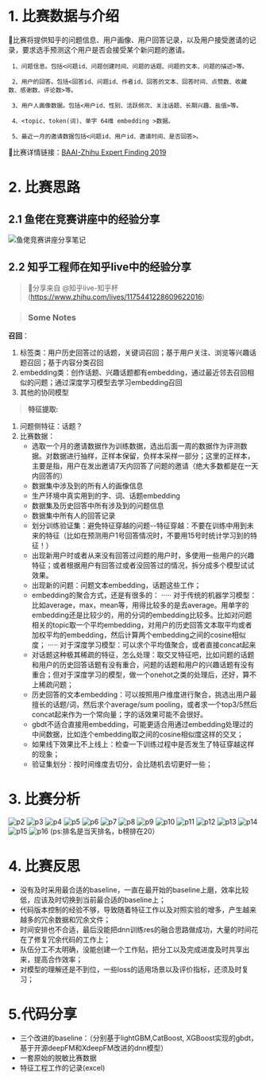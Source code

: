 # 1. 比赛数据与介绍

📖比赛将提供知乎的问题信息、用户画像、用户回答记录，以及用户接受邀请的记录，要求选手预测这个用户是否会接受某个新问题的邀请。

     1、问题信息。包括<问题id、问题创建时间、问题的话题、问题的文本、问题的描述>等。

     2、用户的回答。包括<回答id、问题id、作者id、回答的文本、回答时间、点赞数、收藏数、感谢数、评论数>等。

     3、用户人画像数据。包括<用户id、性别、活跃频次、关注话题、长期兴趣、盐值>等。

     4、<topic、token(词)、单字 64维 embedding >数据。

     5、最近一月的邀请数据包括<问题id、用户id、邀请时间、是否回答>。
     
🔗比赛详情链接：[BAAI-Zhihu Expert Finding 2019](https://www.biendata.xyz/competition/zhihu2019/)


# 2. 比赛思路
## 2.1 鱼佬在竞赛讲座中的经验分享

![鱼佬竞赛讲座分享笔记](img/主要模块.png)

## 2.2 知乎工程师在知乎live中的经验分享
>🔗分享来自 @知乎live-知乎杯(https://www.zhihu.com/lives/1175441228609622016)

>### Some Notes  
**召回**：
1. 标签类：用户历史回答过的话题，关键词召回；基于用户关注、浏览等兴趣话题召回；基于内容分类召回
2. embedding类：创作话题、兴趣话题都有embedding，通过最近邻去召回相似的问题；通过深度学习模型去学习embedding召回
3. 其他的协同模型

>**特征提取:**
1. 问题侧特征：话题？
2. 比赛数据：
    - 选取一个月的邀请数据作为训练数据，选出后面一周的数据作为评测数据。对数据进行抽样，正样本保留，负样本采样一部分；这里的正样本，主要是指，用户在发出邀请7天内回答了问题的邀请（绝大多数都是在一天内回答的）
    - 数据集中涉及到的所有人的画像信息
    - 生产环境中真实用到的字、词、话题embedding
    - 数据集及历史回答中所有涉及到的问题信息
    - 数据集中所有人的回答记录
    - 划分训练验证集：避免特征穿越的问题--特征穿越：不要在训练中用到未来的特征（比如在预测用户1号回答情况时，不要用15号时统计学习到的特征！）
    - 出现新用户时或者从来没有回答过问题的用户时，多使用一些用户的兴趣特征；或者根据用户有回答过或者没回答过的情况，拆分成多个模型试试效果。
    - 出现新的问题：问题文本embedding，话题这些工作；
    - embedding的聚合方式，还是有很多的：
····· 对于传统的机器学习模型：比如average，max，mean等，用得比较多的是去average。用单字的embedding还是比较少的，用的分词的embedding比较多。比如对问题相关的topic取一个平均embedding，对用户的历史回答文本取平均或者加权平均的embedding，然后计算两个embedding之间的cosine相似度；
····· 对于深度学习模型：可以求个平均值聚合，或者直接concat起来
    - 对话题这种极其稀疏的特征，怎么处理：取交叉特征吧，比如问题的话题和用户的历史回答话题有没有重合，问题的话题和用户的兴趣话题有没有重合；但对于深度学习的模型，做一个onehot之类的处理后，还好，算不上稀疏问题；
    - 历史回答的文本embedding：可以按照用户维度进行聚合，挑选出用户最擅长的话题/词，然后求个average/sum pooling，或者求一个top3/5然后concat起来作为一个常向量；字的话效果可能不会很好。
    - gbdt不适合直接用embedding，可能更适合用通过embedding处理过的中间数据，比如连个embedding取之间的cosine相似度这样的交叉；
    - 如果线下效果比不上线上：检查一下训练过程中是否发生了特征穿越这样的现象；
    - 验证集划分：按时间维度去切分，会比随机去切更好一些；
    
    
    
# 3. 比赛分析
![p2](img/幻灯片2.JPG)
![p3](img/幻灯片3.JPG)
![p4](img/幻灯片4.JPG)
![p5](img/幻灯片5.JPG)
![p6](img/幻灯片6.JPG)
![p7](img/幻灯片7.JPG)
![p8](img/幻灯片8.JPG)
![p9](img/幻灯片9.JPG)
![p10](img/幻灯片10.JPG)
![p11](img/幻灯片11.JPG)
![p12](img/幻灯片12.JPG)
![p13](img/幻灯片13.JPG)
![p14](img/幻灯片14.JPG)
![p15](img/幻灯片15.JPG)
![p16](img/幻灯片16.JPG)
(ps:排名是当天排名，b榜排在20）

# 4. 比赛反思
- 没有及时采用最合适的baseline，一直在最开始的baseline上磨，效率比较低，应该及时切换到当前最合适的baseline上；
- 代码版本控制的经验不够，导致随着特征工作以及对照实验的增多，产生越来越多的冗余数据和冗余文件；
- 时间安排也不合适，最后没能把dnn训练res的融合思路做成功，大量的时间花在了修复冗余代码的工作上；
- 队伍分工不太明确，没能创建一个工作贴，把分工以及完成进度及时共享出来，提高合作效率；
- 对模型的理解还是不到位，一些loss的适用场景以及评价指标，还须及时复习；


# 5.代码分享
- 三个改进的baseline：（分别基于lightGBM,CatBoost, XGBoost实现的gbdt，基于开源deepFM和XdeepFM改进的dnn模型）  
- 一套原始的脱敏比赛数据
- 特征工程工作的记录(excel)
